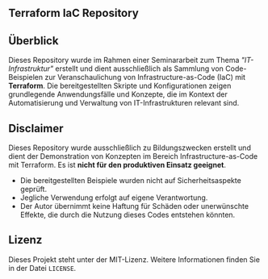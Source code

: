 ## **Terraform IaC Repository**

## **Überblick**

Dieses Repository wurde im Rahmen einer Seminararbeit zum Thema *"IT-Infrastruktur"* erstellt und dient ausschließlich als Sammlung von Code-Beispielen zur Veranschaulichung von Infrastructure-as-Code (IaC) mit **Terraform**. Die bereitgestellten Skripte und Konfigurationen zeigen grundlegende Anwendungsfälle und Konzepte, die im Kontext der Automatisierung und Verwaltung von IT-Infrastrukturen relevant sind.


## **Disclaimer**

Dieses Repository wurde ausschließlich zu Bildungszwecken erstellt und dient der Demonstration von Konzepten im Bereich Infrastructure-as-Code mit Terraform. Es ist **nicht für den produktiven Einsatz geeignet**.

- Die bereitgestellten Beispiele wurden nicht auf Sicherheitsaspekte geprüft.
- Jegliche Verwendung erfolgt auf eigene Verantwortung.
- Der Autor übernimmt keine Haftung für Schäden oder unerwünschte Effekte, die durch die Nutzung dieses Codes entstehen könnten.

## **Lizenz**

Dieses Projekt steht unter der MIT-Lizenz. Weitere Informationen finden Sie in der Datei `LICENSE`.
